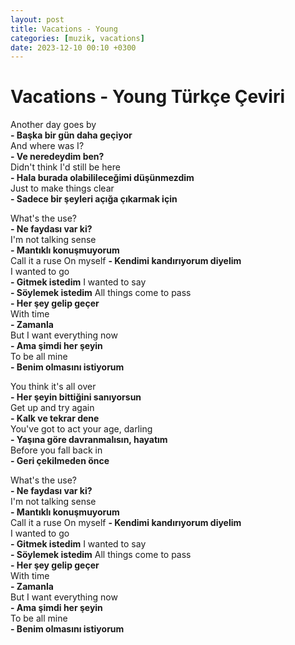 ```yaml
---
layout: post
title: Vacations - Young
categories: [muzik, vacations]
date: 2023-12-10 00:10 +0300
---
```


# Vacations - Young Türkçe Çeviri

Another day goes by <br>
**- Başka bir gün daha geçiyor <br>**
And where was I? <br>
**- Ve neredeydim ben? <br>**
Didn't think I'd still be here <br>
**- Hala burada olabilileceğimi düşünmezdim <br>**
Just to make things clear <br>
**- Sadece bir şeyleri açığa çıkarmak için <br>**

What's the use? <br>
**- Ne faydası var ki? <br>**
I'm not talking sense <br>
**- Mantıklı konuşmuyorum <br>**
Call it a ruse On myself
**- Kendimi kandırıyorum diyelim <br>**
I wanted to go <br>
**- Gitmek istedim**
I wanted to say <br>
**- Söylemek istedim**
All things come to pass <br>
**- Her şey gelip geçer <br>**
With time <br>
**- Zamanla <br>**
But I want everything now <br>
**- Ama şimdi her şeyin <br>**
To be all mine <br>
**- Benim olmasını istiyorum <br>**

You think it's all over <br>
**- Her şeyin bittiğini sanıyorsun <br>**
Get up and try again <br>
**- Kalk ve tekrar dene <br>**
You've got to act your age, darling <br>
**- Yaşına göre davranmalısın, hayatım <br>**
Before you fall back in <br>
**- Geri çekilmeden önce <br>**

What's the use? <br>
**- Ne faydası var ki? <br>**
I'm not talking sense <br>
**- Mantıklı konuşmuyorum <br>**
Call it a ruse On myself
**- Kendimi kandırıyorum diyelim <br>**
I wanted to go <br>
**- Gitmek istedim**
I wanted to say <br>
**- Söylemek istedim**
All things come to pass <br>
**- Her şey gelip geçer <br>**
With time <br>
**- Zamanla <br>**
But I want everything now <br>
**- Ama şimdi her şeyin <br>**
To be all mine <br>
**- Benim olmasını istiyorum <br>**